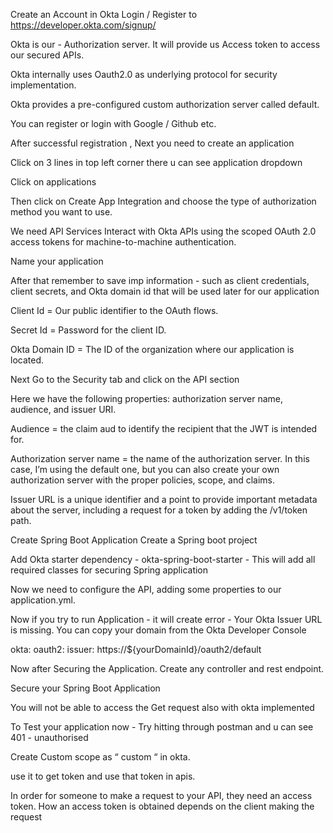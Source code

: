 Create an Account in Okta
Login / Register to https://developer.okta.com/signup/

Okta is our - Authorization server. It will provide us Access token to access our secured APIs.

Okta internally uses Oauth2.0 as underlying protocol for security implementation.

Okta provides a pre-configured custom authorization server called default.

You can register or login with Google / Github etc.

After successful registration , Next you need to create an application

Click on 3 lines in top left corner there u can see application dropdown

Click on applications


Then click on Create App Integration and  choose the type of authorization method you want to use.

We need API Services
Interact with Okta APIs using the scoped OAuth 2.0 access tokens for machine-to-machine authentication.

Name your application

After that remember to save imp information - such as client credentials, client secrets, and Okta domain id that will be used later for our application



Client Id = Our public identifier to the OAuth flows.

Secret Id = Password for the client ID.

Okta Domain ID = The ID of the organization where our application is located.

Next Go to the Security tab and click on the API section

Here we have the following properties: authorization server name, audience, and issuer URI.

Audience = the claim aud to identify the recipient that the JWT is intended for.

Authorization server name = the name of the authorization server. In this case, I’m using the default one, but you can also create your own authorization server with the proper policies, scope, and claims.

Issuer URL is a unique identifier and a point to provide important metadata about the server, including a request for a token by adding the /v1/token path.

Create Spring Boot Application
Create a Spring boot project

Add Okta starter dependency - okta-spring-boot-starter -  This will add all required classes for securing Spring application

Now we need to configure the API, adding some properties to our application.yml.

Now if you try to run Application - it will create error - Your Okta Issuer URL is missing. You can copy your domain from the Okta Developer Console

okta:
oauth2:
issuer: https://${yourDomainId}/oauth2/default

Now after Securing the Application. Create any controller and rest endpoint.

Secure your Spring Boot Application

You will not be able to access the Get request also with okta implemented

To Test your application now - Try hitting through postman and u can see 401  -  unauthorised

Create Custom scope as “ custom “ in okta.

use it to get token and use that token in apis.

In order for someone to make a request to your API, they need an access token. How an access token is obtained depends on the client making the request